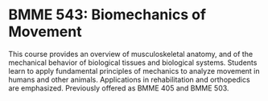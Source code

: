 # BMME 543: Biomechanics of Movement

This course provides an overview of musculoskeletal anatomy, and of the mechanical behavior of biological tissues and biological systems. Students learn to apply fundamental principles of mechanics to analyze movement in humans and other animals. Applications in rehabilitation and orthopedics are emphasized. Previously offered as BMME 405 and BMME 503.